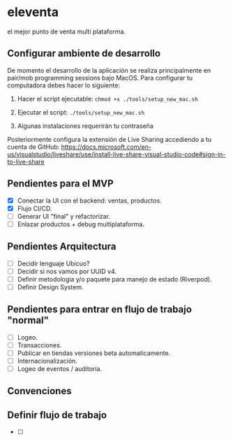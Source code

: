 # eleventa

el mejor punto de venta multi plataforma.

## Configurar ambiente de desarrollo

De momento el desarrollo de la aplicación se realiza principalmente en pair/mob programming sessions bajo MacOS. Para configurar tu computadora debes hacer lo siguiente:

1. Hacer el script ejecutable:
   `chmod +x ./tools/setup_new_mac.sh`

2. Ejecutar el script:
   `./tools/setup_new_mac.sh`

3. Algunas instalaciones requerirán tu contraseña

Posteriormente configura la extensión de Live Sharing accediendo a tu cuenta de GitHub:
https://docs.microsoft.com/en-us/visualstudio/liveshare/use/install-live-share-visual-studio-code#sign-in-to-live-share

## Pendientes para el MVP

- [x] Conectar la UI con el backend: ventas, productos.
- [x] Flujo CI/CD.
- [ ] Generar UI "final" y refactorizar.
- [ ] Enlazar productos + debug multiplataforma.

## Pendientes Arquitectura

- [ ] Decidir lenguaje Ubicuo?
- [ ] Decidir si nos vamos por UUID v4.
- [ ] Definir metodologia y/o paquete para manejo de estado (Riverpod).
- [ ] Definir Design System.

## Pendientes para entrar en flujo de trabajo "normal"

- [ ] Logeo.
- [ ] Transacciones.
- [ ] Publicar en tiendas versiones beta automaticamente.
- [ ] Internacionalización.
- [ ] Logeo de eventos / auditoria.

## Convenciones

## Definir flujo de trabajo

- [ ]
